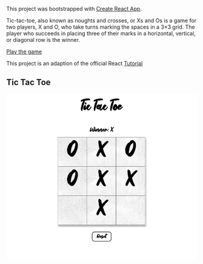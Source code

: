 This project was bootstrapped with [Create React App](https://github.com/facebook/create-react-app).

Tic-tac-toe, also known as noughts and crosses, or Xs and Os is a game for two players, X and O, who take turns marking the spaces in a 3×3 grid. The player who succeeds in placing three of their marks in a horizontal, vertical, or diagonal row is the winner.

[Play the game](http://tic-tac-toe-sk.surge.sh/)

This project is an adaption of the official React [Tutorial](https://reactjs.org/docs/create-a-new-react-app.html)

## Tic Tac Toe

<p align="center">
<img src="Screenshot_TTT.png" alt="screenshot" width="600"/>
</p>

